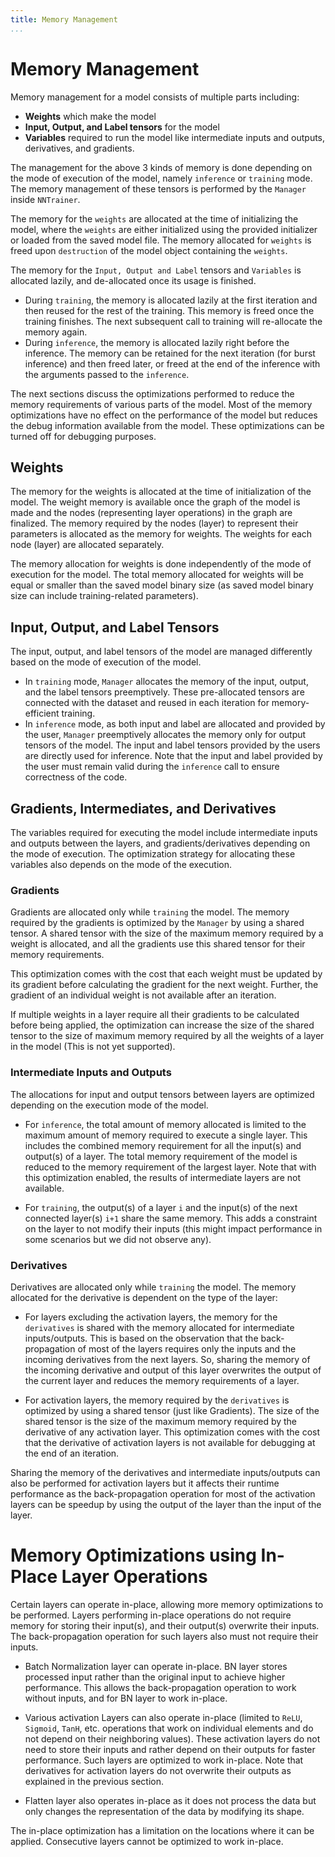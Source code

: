 ```yaml
---
title: Memory Management
...
```


# Memory Management

Memory management for a model consists of multiple parts including:

- **Weights** which make the model
- **Input, Output, and Label tensors** for the model
- **Variables** required to run the model like intermediate inputs and outputs, derivatives, and gradients.

The management for the above 3 kinds of memory is done depending on the mode of execution of the model, namely `inference` or `training` mode. The memory management of these tensors is performed by the `Manager` inside `NNTrainer`.

The memory for the `weights` are allocated at the time of initializing the model, where the `weights` are either initialized using the provided initializer or loaded from the saved model file. The memory allocated for `weights` is freed upon `destruction` of the model object containing the `weights`.

The memory for the `Input, Output and Label` tensors and `Variables` is allocated lazily, and de-allocated once its usage is finished.

- During `training`, the memory is allocated lazily at the first iteration and then reused for the rest of the training. This memory is freed once the training finishes. The next subsequent call to training will re-allocate the memory again.
- During `inference`, the memory is allocated lazily right before the inference. The memory can be retained for the next iteration (for burst inference) and then freed later, or freed at the end of the inference with the arguments passed to the `inference`.

The next sections discuss the optimizations performed to reduce the memory requirements of various parts of the model. Most of the memory optimizations have no effect on the performance of the model but reduces the debug information available from the model. These optimizations can be turned off for debugging purposes.

## Weights

The memory for the weights is allocated at the time of initialization of the model. The weight memory is available once the graph of the model is made and the nodes (representing layer operations) in the graph are finalized. The memory required by the nodes (layer) to represent their parameters is allocated as the memory for weights. The weights for each node (layer) are allocated separately.

The memory allocation for weights is done independently of the mode of execution for the model. The total memory allocated for weights will be equal or smaller than the saved model binary size (as saved model binary size can include training-related parameters).

## Input, Output, and Label Tensors

The input, output, and label tensors of the model are managed differently based on the mode of execution of the model.

- In `training` mode, `Manager` allocates the memory of the input, output, and the label tensors preemptively. These pre-allocated tensors are connected with the dataset and reused in each iteration for memory-efficient training.
- In `inference` mode, as both input and label are allocated and provided by the user, `Manager` preemptively allocates the memory only for output tensors of the model. The input and label tensors provided by the users are directly used for inference. Note that the input and label provided by the user must remain valid during the `inference` call to ensure correctness of the code.

## Gradients, Intermediates, and Derivatives

The variables required for executing the model include intermediate inputs and outputs between the layers, and gradients/derivatives depending on the mode of execution. The optimization strategy for allocating these variables also depends on the mode of the execution.

### Gradients

Gradients are allocated only while `training` the model. The memory required by the gradients is optimized by the `Manager` by using a shared tensor. A shared tensor with the size of the maximum memory required by a weight is allocated, and all the gradients use this shared tensor for their memory requirements.

This optimization comes with the cost that each weight must be updated by its gradient before calculating the gradient for the next weight. Further, the gradient of an individual weight is not available after an iteration.

If multiple weights in a layer require all their gradients to be calculated before being applied, the optimization can increase the size of the shared tensor to the size of maximum memory required by all the weights of a layer in the model (This is not yet supported).

### Intermediate Inputs and Outputs

The allocations for input and output tensors between layers are optimized depending on the execution mode of the model.

- For `inference`, the total amount of memory allocated is limited to the maximum amount of memory required to execute a single layer. This includes the combined memory requirement for all the input(s) and output(s) of a layer. The total memory requirement of the model is reduced to the memory requirement of the largest layer. Note that with this optimization enabled, the results of intermediate layers are not available.

- For `training`, the output(s) of a layer `i` and the input(s) of the next connected layer(s) `i+1` share the same memory. This adds a constraint on the layer to not modify their inputs (this might impact performance in some scenarios but we did not observe any).

### Derivatives

Derivatives are allocated only while `training` the model. The memory allocated for the derivative is dependent on the type of the layer:

- For layers excluding the activation layers, the memory for the `derivatives` is shared with the memory allocated for intermediate inputs/outputs. This is based on the observation that the back-propagation of most of the layers requires only the inputs and the incoming derivatives from the next layers. So, sharing the memory of the incoming derivative and output of this layer overwrites the output of the current layer and reduces the memory requirements of a layer.

- For activation layers, the memory required by the `derivatives` is optimized by using a shared tensor (just like Gradients). The size of the shared tensor is the size of the maximum memory required by the derivative of any activation layer. This optimization comes with the cost that the derivative of activation layers is not available for debugging at the end of an iteration.

Sharing the memory of the derivatives and intermediate inputs/outputs can also be performed for activation layers but it affects their runtime performance as the back-propagation operation for most of the activation layers can be speedup by using the output of the layer than the input of the layer.

# Memory Optimizations using In-Place Layer Operations

Certain layers can operate in-place, allowing more memory optimizations to be performed. Layers performing in-place operations do not require memory for storing their input(s), and their output(s) overwrite their inputs. The back-propagation operation for such layers also must not require their inputs.

- Batch Normalization layer can operate in-place. BN layer stores processed input rather than the original input to achieve higher performance. This allows the back-propagation operation to work without inputs, and for BN layer to work in-place.

- Various activation Layers can also operate in-place (limited to `ReLU`, `Sigmoid`, `TanH`, etc. operations that work on individual elements and do not depend on their neighboring values). These activation layers do not need to store their inputs and rather depend on their outputs for faster performance. Such layers are optimized to work in-place. Note that derivatives for activation layers do not overwrite their outputs as explained in the previous section.

- Flatten layer also operates in-place as it does not process the data but only changes the representation of the data by modifying its shape.

The in-place optimization has a limitation on the locations where it can be applied. Consecutive layers cannot be optimized to work in-place.
